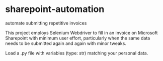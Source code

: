 # sharepoint-automation
automate submitting repetitive invoices 


This project employs Selenium Webdriver to fill in an invoice on Microsoft Sharepoint with minimum user effort, particularly when the same data needs to be submitted again and again with minor tweaks.

Load a .py file with variables (type: str) matching your personal data.
